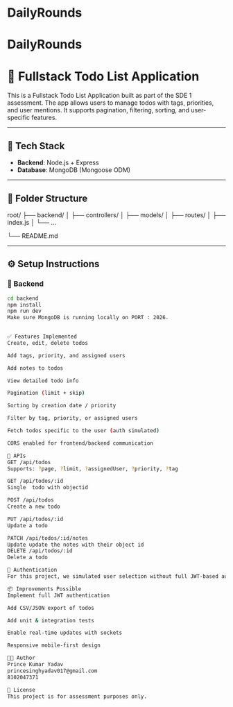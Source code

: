 # DailyRounds


 # DailyRounds
 



 # 📝 Fullstack Todo List Application

This is a Fullstack Todo List Application built as part of the SDE 1 assessment. The app allows users to manage todos with tags, priorities, and user mentions. It supports pagination, filtering, sorting, and user-specific features.

---

## 🚀 Tech Stack

 
- **Backend**: Node.js + Express
- **Database**: MongoDB (Mongoose ODM)

---

## 📁 Folder Structure

root/
├── backend/
│ ├── controllers/
│ ├── models/
│ ├── routes/
│ ├── index.js
│ └── ...
 
└── README.md

 

---

## ⚙️ Setup Instructions

### 🔧 Backend

```bash
cd backend
npm install
npm run dev
Make sure MongoDB is running locally on PORT : 2026.

 
✅ Features Implemented
Create, edit, delete todos

Add tags, priority, and assigned users

Add notes to todos

View detailed todo info

Pagination (limit + skip)

Sorting by creation date / priority

Filter by tag, priority, or assigned users

Fetch todos specific to the user (auth simulated)

CORS enabled for frontend/backend communication

🧪 APIs
GET /api/todos
Supports: ?page, ?limit, ?assignedUser, ?priority, ?tag

GET /api/todos/:id
Single  todo with objectid

POST /api/todos
Create a new todo

PUT /api/todos/:id
Update a todo

PATCH /api/todos/:id/notes
Update update the notes with their object id
DELETE /api/todos/:id
Delete a todo

🔐 Authentication
For this project, we simulated user selection without full JWT-based auth. Predefined users are loaded from the backend for assigning todos.

📦 Improvements Possible
Implement full JWT authentication

Add CSV/JSON export of todos

Add unit & integration tests

Enable real-time updates with sockets

Responsive mobile-first design

👨‍💻 Author
Prince Kumar Yadav
princesinghyadav017@gmail.com
8102047371

📜 License
This project is for assessment purposes only.


